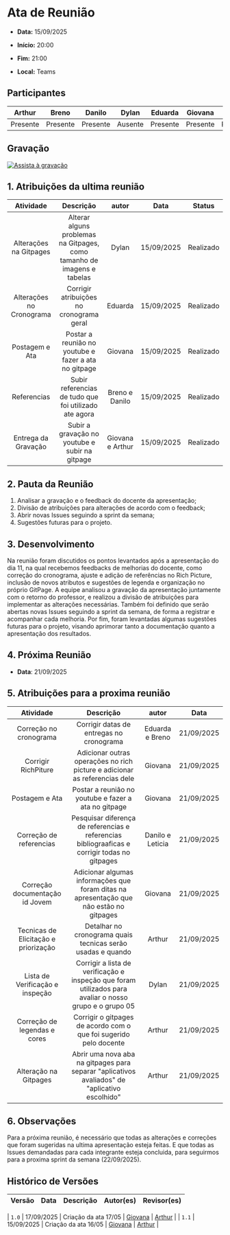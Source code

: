 # Ata de Reunião 

- **Data:** 15/09/2025 

- **Início:** 20:00

- **Fim:** 21:00

- **Local:** Teams

## Participantes

| Arthur | Breno | Danilo | Dylan | Eduarda | Giovana | Leticia |
| :-: | :-: | :-: | :-: | :-: | :-: | :-: |
| Presente | Presente | Presente | Ausente | Presente | Presente | Presente |

## Gravação

[![Assista à gravação](https://img.youtube.com/vi/QfbpWL-Z-Os/hqdefault.jpg)](https://youtu.be/QfbpWL-Z-Os)

## 1. Atribuições da ultima reunião 

| Atividade | Descrição | autor | Data | Status | 
| :-: | :-: | :-: | :-: | :-: | 
| Alterações na Gitpages | Alterar alguns problemas na Gitpages, como tamanho de imagens e tabelas | Dylan | 15/09/2025 | Realizado |
| Alterações no Cronograma | Corrigir atribuições no cronograma geral | Eduarda | 15/09/2025 | Realizado |
| Postagem e Ata | Postar a reunião no youtube e fazer a ata no gitpage | Giovana | 15/09/2025 |  Realizado |
| Referencias | Subir referencias de tudo que foi utilizado ate agora | Breno e Danilo | 15/09/2025 | Realizado |
| Entrega da Gravação | Subir a gravação no youtube e subir na gitpage | Giovana e Arthur | 15/09/2025 | Realizado |

## 2. Pauta da Reunião

1. Analisar a gravação e o feedback do docente da apresentação;
2. Divisão de atribuições para alterações de acordo com o feedback;
3. Abrir novas Issues seguindo a sprint da semana;
4. Sugestões futuras para o projeto.


## 3. Desenvolvimento

Na reunião foram discutidos os pontos levantados após a apresentação do dia 11, na qual recebemos feedbacks de melhorias do docente, como correção do cronograma, ajuste e adição de referências no Rich Picture, inclusão de novos atributos e sugestões de legenda e organização no próprio GitPage. A equipe analisou a gravação da apresentação juntamente com o retorno do professor, e realizou a divisão de atribuições para implementar as alterações necessárias. Também foi definido que serão abertas novas Issues seguindo a sprint da semana, de forma a registrar e acompanhar cada melhoria. Por fim, foram levantadas algumas sugestões futuras para o projeto, visando aprimorar tanto a documentação quanto a apresentação dos resultados.


## 4. Próxima Reunião

- **Data**: 21/09/2025

## 5. Atribuições para a proxima reunião

| Atividade | Descrição | autor | Data |
| :-: | :-: | :-: | :-: | 
| Correção no cronograma | Corrigir datas de entregas no cronograma | Eduarda e Breno | 21/09/2025 |
| Corrigir RichPiture | Adicionar outras operações no rich picture e adicionar as referencias dele | Giovana | 21/09/2025 |
| Postagem e Ata | Postar a reunião no youtube e fazer a ata no gitpage | Giovana | 21/09/2025 | 
| Correção de referencias | Pesquisar diferença de referencias e referencias bibliograaficas e corrigir todas no gitpages | Danilo e Leticia | 21/09/2025 |
| Correção documentação id Jovem | Adicionar algumas informações que foram ditas na apresentação que não estão no gitpages | Giovana | 21/09/2025 |
| Tecnicas de Elicitação e priorização | Detalhar no cronograma quais tecnicas serão usadas e quando| Arthur | 21/09/2025 |
| Lista de Verificação e inspeção | Corrigir a lista de verificação e inspeção que foram utilizados para avaliar o nosso grupo e o grupo 05 | Dylan | 21/09/2025 |
| Correção de legendas e cores | Corrigir o gitpages de acordo com o que foi sugerido pelo docente | Arthur | 21/09/2025 |
| Alteração na Gitpages | Abrir uma nova aba na gitpages para separar "aplicativos avaliados" de "aplicativo escolhido"  | Arthur | 21/09/2025 |


## 6. Observações
Para a próxima reunião, é necessário que todas as alterações e correções que foram sugeridas na ultima apresentação esteja feitas. E que todas as Issues demandadas para cada integrante esteja concluida, para seguirmos para a proxima sprint da semana (22/09/2025). 
<br> 

## Histórico de Versões

| Versão | Data | Descrição | Autor(es) | Revisor(es) |
| :-: | :-: | :-: | :-: | :-: |

| `1.0` | 17/09/2025 | Criação da ata 17/05 | [Giovana](https://github.com/GiovanaFontesS) | [Arthur](https://github.com/arthurfernandesj) |
| `1.1` | 15/09/2025 | Criação da ata 16/05 | [Giovana](https://github.com/GiovanaFontesS) | [Arthur](https://github.com/arthurfernandesj) |

